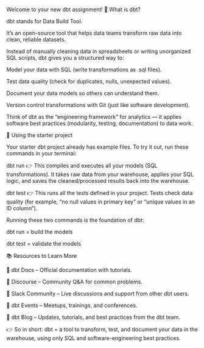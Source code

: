 Welcome to your new dbt assignment!
🔎 What is dbt?

dbt stands for Data Build Tool.

It’s an open-source tool that helps data teams transform raw data into clean, reliable datasets.

Instead of manually cleaning data in spreadsheets or writing unorganized SQL scripts, dbt gives you a structured way to:

Model your data with SQL (write transformations as .sql files).

Test data quality (check for duplicates, nulls, unexpected values).

Document your data models so others can understand them.

Version control transformations with Git (just like software development).

Think of dbt as the “engineering framework” for analytics — it applies software best practices (modularity, testing, documentation) to data work.

🚀 Using the starter project

Your starter dbt project already has example files. To try it out, run these commands in your terminal:

dbt run
👉 This compiles and executes all your models (SQL transformations). It takes raw data from your warehouse, applies your SQL logic, and saves the cleaned/processed results back into the warehouse.

dbt test
👉 This runs all the tests defined in your project. Tests check data quality (for example, “no null values in primary key” or “unique values in an ID column”).

Running these two commands is the foundation of dbt:

dbt run = build the models

dbt test = validate the models

📚 Resources to Learn More

📖 dbt Docs
 – Official documentation with tutorials.

💬 Discourse
 – Community Q&A for common problems.

👥 Slack Community
 – Live discussions and support from other dbt users.

📅 dbt Events
 – Meetups, trainings, and conferences.

📝 dbt Blog
 – Updates, tutorials, and best practices from the dbt team.

👉 So in short: dbt = a tool to transform, test, and document your data in the warehouse, using only SQL and software-engineering best practices.
